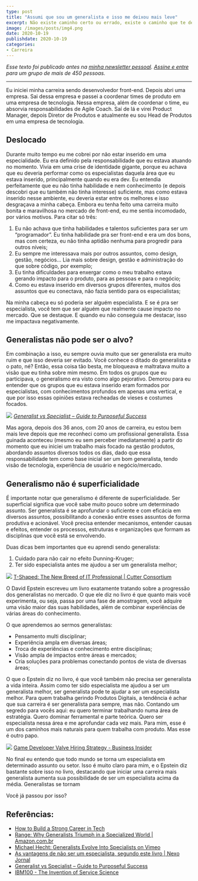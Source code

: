 ```yaml
---
type: post
title: "Assumi que sou um generalista e isso me deixou mais leve"
excerpt: Não existe caminho certo ou errado, existe o caminho que te deixa mais confortável e feliz.
image: /images/posts/img4.png
date: 2020-10-19
publishdate: 2020-10-19
categories:
- Carreira
---
```



_Esse texto foi publicado antes na [minha newsletter pessoal](https://diegoeis.substack.com/). [Assine e entre](https://diegoeis.substack.com/) para um grupo de mais de 450 pessoas._

---

Eu iniciei minha carreira sendo desenvolvedor front-end. Depois abri uma empresa. Sai dessa empresa e passei a coordenar times de produto em uma empresa de tecnologia. Nessa empresa, além de coordenar o time, eu absorvia responsabilidades de Agile Coach. Saí de lá e virei Product Manager, depois Diretor de Produtos e atualmente eu sou Head de Produtos em uma empresa de tecnologia.

## Deslocado
Durante muito tempo eu me cobrei por não estar inserido em uma especialidade.  Eu era definido pela responsabilidade que eu estava atuando no momento. Vivia em uma crise de identidade gigante, porque eu achava que eu deveria performar como os especialistas daquela área que eu estava inserido, principalmente quando eu era dev. Eu entendia perfeitamente que eu não tinha habilidade e nem conhecimento (e depois descobri que eu também não tinha interesse) suficiente, mas como estava inserido nesse ambiente, eu deveria estar entre os melhores e isso desgraçava a minha cabeça. Embora eu tenha feito uma carreira muito bonita e maravilhosa no mercado de front-end, eu me sentia incomodado, por vários motivos. Para citar só três:

1. Eu não achava que tinha habilidades e talentos suficientes para ser um “programador”. Eu tinha habilidade pra ser front-end e era um dos bons, mas com certeza, eu não tinha aptidão nenhuma para progredir para outros níveis;
2. Eu sempre me interessava mais por outros assuntos, como design, gestão, negócios… Lia mais sobre design, gestão e administração do que sobre código, por exemplo;
3. Eu tinha dificuldades para enxergar como o meu trabalho estava gerando impacto para o produto, para as pessoas e para o negócio;
4. Como eu estava inserido em diversos grupos diferentes, muitos dos assuntos que eu conectava, não fazia sentido para os especialistas;

Na minha cabeça eu só poderia ser alguém especialista. E se é pra ser especialista, você tem que ser alguém que realmente cause impacto no mercado. Que se destaque. E quando eu não conseguia me destacar, isso me impactava negativamente.

## Generalistas não pode ser o alvo?
Em combinação a isso, eu sempre ouvia muito que ser generalista era muito ruim e que isso deveria ser evitado. Você conhece o ditado do generalista e o pato, né? Então, essa coisa tão besta, me bloqueava e maltratava muito a visão que eu tinha sobre mim mesmo. Em todos os grupos que eu participava, o generalismo era visto como algo pejorativo. Demorou para eu entender que os grupos que eu estava inserido eram formados por especialistas, com conhecimentos profundos em apenas uma vertical, e que por isso essas opiniões estava recheadas de vieses e costumes focados.

![](/images/uploads/generalista-feliz/Generalist_vs_Specialist_Advantages_and_Disadvantages.jpg)
*[Generalist vs Specialist – Guide to Purposeful Success](https://guidetopurposefulsuccess.com/generalist-vs-specialist/)*


Mas agora, depois dos 36 anos, com 20 anos de carreira, eu estou bem mais leve depois que me reconheci como um profissional generalista. Essa guinada aconteceu (mesmo eu sem perceber imediatamente) a partir do momento que eu iniciei um trabalho mais focado na gestão produtos, abordando assuntos diversos todos os dias, dado que essa responsabilidade tem como base inicial ser um bom generalista, tendo visão de tecnologia, experiência de usuário e negócio/mercado. 

## Generalismo não é superficialidade
É importante notar que generalismo é diferente de superficialidade. Ser superficial significa que você sabe muito pouco sobre um determinado assunto. Ser generalista é se aprofundar o suficiente e com eficácia em diversos assuntos, possibilitando a conexão entre esses assuntos de forma produtiva e acionável. Você precisa entender mecanismos, entender causas e efeitos, entender os processos, estruturas e organizações que formam as disciplinas que você está se envolvendo.

Duas dicas bem importantes que eu aprendi sendo generalista:
1. Cuidado para não cair no efeito Dunning-Kruger;
2. Ter sido especialista antes me ajudou a ser um generalista melhor;


![](/images/uploads/generalista-feliz/apmu1608fig01.png)
[T-Shaped: The New Breed of IT Professional | Cutter Consortium](https://www.cutter.com/article/t-shaped-new-breed-it-professional-492976)

O David Epstein escreveu um livro exatamente tratando sobre a progressão dos generalistas no mercado. O que ele diz no livro é que quanto mais você experimenta, ou seja, passa por uma fase de amostragem, você adquire uma visão maior das suas habilidades, além de combinar experiências de várias áreas do conhecimento. 

O que aprendemos ao sermos generalistas:

- Pensamento multi disciplinar;
- Experiência ampla em diversas áreas;
- Troca de experiências e conhecimento entre disciplinas;
- Visão ampla de impactos entre áreas e mercados;
- Cria soluções para problemas conectando pontos de vista de diversas áreas;

O que o Epstein diz no livro, é que você também não precisa ser generalista a vida inteira. Assim como ter sido especialista me ajudou a ser um generalista melhor, ser generalista pode te ajudar a ser um especialista melhor. Para quem trabalha gerindo Produtos Digitais, a tendência é achar que sua carreira é ser generalista para sempre, mas não. Contando um segredo para vocês aqui: eu quero terminar trabalhando numa área de estratégia.  Quero dominar ferramental e parte teórica. Quero ser especialista nessa área e me aprofundar cada vez mais. Para mim, esse é um dos caminhos mais naturais para quem trabalha com produto. Mas esse é outro papo.

![](/images/uploads/generalista-feliz/valve-t-shaped.png)
[Game Developer Valve Hiring Strategy - Business Insider](https://www.businessinsider.com/game-developer-valve-hiring-strategy-2014-12)

No final eu entendo que todo mundo se torna um especialista em determinado assunto ou setor. Isso é muito claro para mim, e o Epstein diz bastante sobre isso no livro, destacando que iniciar uma carreira mais generalista aumenta sua possibilidade de ser um especialista acima da média. Generalistas se tornam 

Você já passou por isso? 

## Referências:
- [How to Build a Strong Career in Tech](https://www.linkedin.com/pulse/how-build-strong-career-tech-thiago-ghisi/)
- [Range: Why Generalists Triumph in a Specialized World | Amazon.com.br](https://amzn.to/3iYMMjs)
- [Michael Hecht: Generalists Evolve Into Specialists on Vimeo](https://vimeo.com/105938243)
- [As vantagens de não ser um especialista, segundo este livro | Nexo Jornal](https://www.nexojornal.com.br/expresso/2019/06/24/As-vantagens-de-n%C3%A3o-ser-um-especialista-segundo-este-livro)
- [Generalist vs Specialist – Guide to Purposeful Success](https://guidetopurposefulsuccess.com/generalist-vs-specialist/)
- [IBM100 - The Invention of Service Science](https://www.ibm.com/ibm/history/ibm100/us/en/icons/servicescience/)

